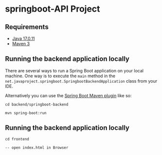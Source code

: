 # springboot-API Project

## Requirements
- [Java 17.0.11](https://www.oracle.com/java/technologies/javase/jdk17-archive-downloads.html)
- [Maven 3](https://maven.apache.org)

## Running the backend application locally

There are several ways to run a Spring Boot application on your local machine. One way is to execute the `main` method in the `net.javaproject.springboot.SpringbootBackendApplication` class from your IDE.

Alternatively you can use the [Spring Boot Maven plugin](https://docs.spring.io/spring-boot/docs/current/reference/html/build-tool-plugins-maven-plugin.html) like so:

```shell
cd backend/springboot-backend

mvn spring-boot:run

```


## Running the backend application locally
```shell
cd frontend

-- open index.html in Browser

```

